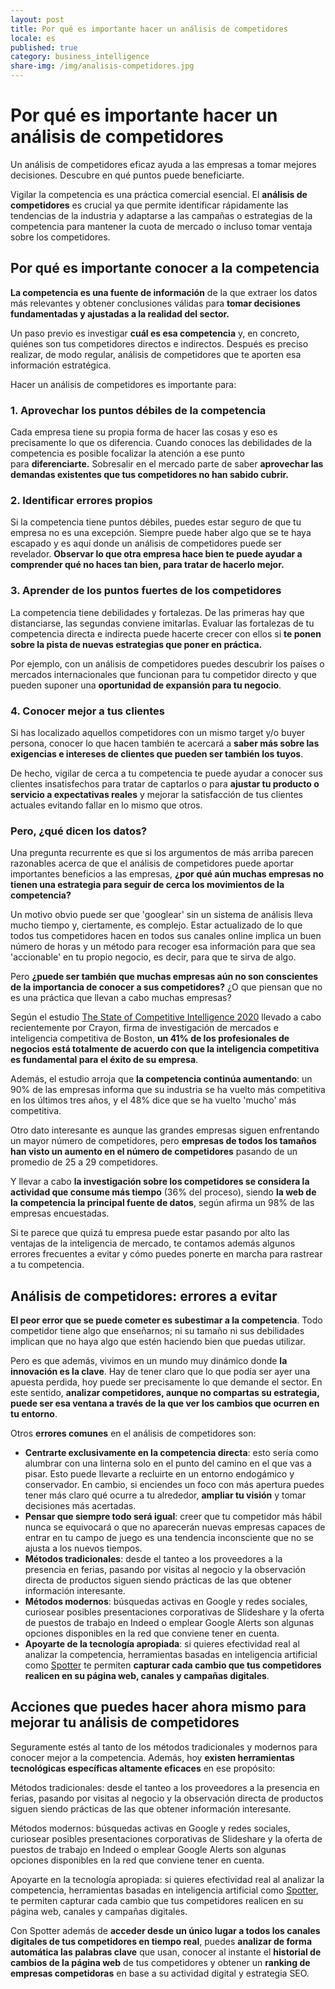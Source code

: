 ```yaml
---
layout: post
title: Por qué es importante hacer un análisis de competidores
locale: es
published: true
category: business_intelligence
share-img: /img/analisis-competidores.jpg
---
```

Por qué es importante hacer un análisis de competidores
====================================================================================================================================================

Un análisis de competidores eficaz ayuda a las empresas a tomar mejores decisiones. Descubre en qué puntos puede beneficiarte.

Vigilar la competencia es una práctica comercial esencial. El **análisis de competidores** es crucial ya que permite identificar rápidamente las tendencias de la industria y adaptarse a las campañas o estrategias de la competencia para mantener la cuota de mercado o incluso tomar ventaja sobre los competidores.

Por qué es importante conocer a la competencia
----------------------------------------------

**La competencia es una fuente de información** de la que extraer los datos más relevantes y obtener conclusiones válidas para **tomar decisiones fundamentadas y ajustadas a la realidad del sector.**

Un paso previo es investigar **cuál es esa competencia** y, en concreto, quiénes son tus competidores directos e indirectos. Después es preciso realizar, de modo regular, análisis de competidores que te aporten esa información estratégica.

Hacer un análisis de competidores es importante para:

### 1\. Aprovechar los puntos débiles de la competencia

Cada empresa tiene su propia forma de hacer las cosas y eso es precisamente lo que os diferencia. Cuando conoces las debilidades de la competencia es posible focalizar la atención a ese punto para **diferenciarte.** Sobresalir en el mercado parte de saber **aprovechar las demandas existentes que tus competidores no han sabido cubrir.**

### 2\. Identificar errores propios

Si la competencia tiene puntos débiles, puedes estar seguro de que tu empresa no es una excepción. Siempre puede haber algo que se te haya escapado y es aquí donde un análisis de competidores puede ser revelador. **Observar lo que otra empresa hace bien te puede ayudar a comprender qué no haces tan bien, para tratar de hacerlo mejor.**

### 3\. Aprender de los puntos fuertes de los competidores

La competencia tiene debilidades y fortalezas. De las primeras hay que distanciarse, las segundas conviene imitarlas. Evaluar las fortalezas de tu competencia directa e indirecta puede hacerte crecer con ellos si **te ponen sobre la pista de nuevas estrategias que poner en práctica.**

Por ejemplo, con un análisis de competidores puedes descubrir los países o mercados internacionales que funcionan para tu competidor directo y que pueden suponer una **oportunidad de expansión para tu negocio**.

### 4\. Conocer mejor a tus clientes

Si has localizado aquellos competidores con un mismo target y/o buyer persona, conocer lo que hacen también te acercará a **saber más sobre las exigencias e intereses de clientes que pueden ser también los tuyos**.

De hecho, vigilar de cerca a tu competencia te puede ayudar a conocer sus clientes insatisfechos para tratar de captarlos o para **ajustar tu producto o servicio a expectativas reales** y mejorar la satisfacción de tus clientes actuales evitando fallar en lo mismo que otros.

### Pero, ¿qué dicen los datos?

Una pregunta recurrente es que si los argumentos de más arriba parecen razonables acerca de que el análisis de competidores puede aportar importantes beneficios a las empresas, **¿por qué aún muchas empresas no tienen una estrategia para seguir de cerca los movimientos de la competencia?**

Un motivo obvio puede ser que 'googlear' sin un sistema de análisis lleva mucho tiempo y, ciertamente, es complejo. Estar actualizado de lo que todos tus competidores hacen en todos sus canales online implica un buen número de horas y un método para recoger esa información para que sea 'accionable' en tu propio negocio, es decir, para que te sirva de algo.

Pero **¿puede ser también que muchas empresas aún no son conscientes de la importancia de conocer a sus competidores?** ¿O que piensan que no es una práctica que llevan a cabo muchas empresas?

Según el estudio [The State of Competitive Intelligence 2020](https://www.crayon.co/hubfs/Ebooks/2020-State-of-CI-Report-Crayon.pdf) llevado a cabo recientemente por Crayon, firma de investigación de mercados e inteligencia competitiva de Boston, **un 41% de los profesionales de negocios está totalmente de acuerdo con que la inteligencia competitiva es fundamental para el éxito de su empresa**.

Además, el estudio arroja que **la competencia continúa aumentando**: un 90% de las empresas informa que su industria se ha vuelto más competitiva en los últimos tres años, y el 48% dice que se ha vuelto 'mucho' más competitiva.

Otro dato interesante es aunque las grandes empresas siguen enfrentando un mayor número de competidores, pero **empresas de todos los tamaños han visto un aumento en el número de competidores** pasando de un promedio de 25 a 29 competidores.

Y llevar a cabo **la investigación sobre los competidores se considera la actividad que consume más tiempo** (36% del proceso), siendo **la web de la competencia la principal fuente de datos**, según afirma un 98% de las empresas encuestadas.

Si te parece que quizá tu empresa puede estar pasando por alto las ventajas de la inteligencia de mercado, te contamos además algunos errores frecuentes a evitar y cómo puedes ponerte en marcha para rastrear a tu competencia.

Análisis de competidores: errores a evitar
------------------------------------------

**El peor error que se puede cometer es subestimar a la competencia**. Todo competidor tiene algo que enseñarnos; ni su tamaño ni sus debilidades implican que no haya algo que estén haciendo bien que puedas utilizar.

Pero es que además, vivimos en un mundo muy dinámico donde **la innovación es la clave**. Hay de tener claro que lo que podía ser ayer una apuesta perdida, hoy puede ser precisamente lo que demande el sector. En este sentido, **analizar competidores, aunque no compartas su estrategia, puede ser esa ventana a través de la que ver los cambios que ocurren en tu entorno**.

Otros **errores comunes** en el análisis de competidores son:

-   **Centrarte exclusivamente en la competencia directa**: esto sería como alumbrar con una linterna solo en el punto del camino en el que vas a pisar. Esto puede llevarte a recluirte en un entorno endogámico y conservador. En cambio, si enciendes un foco con más apertura puedes tener más claro qué ocurre a tu alrededor, **ampliar tu visión** y tomar decisiones más acertadas.
-   **Pensar que siempre todo será igual**: creer que tu competidor más hábil nunca se equivocará o que no aparecerán nuevas empresas capaces de entrar en tu campo de juego es una tendencia inconsciente que no se ajusta a los nuevos tiempos.
-   **Métodos tradicionales**: desde el tanteo a los proveedores a la presencia en ferias, pasando por visitas al negocio y la observación directa de productos siguen siendo prácticas de las que obtener información interesante.
-   **Métodos modernos**: búsquedas activas en Google y redes sociales, curiosear posibles presentaciones corporativas de Slideshare y la oferta de puestos de trabajo en Indeed o emplear Google Alerts son algunas opciones disponibles en la red que conviene tener en cuenta.
-   **Apoyarte de la tecnología apropiada**: si quieres efectividad real al analizar la competencia, herramientas basadas en inteligencia artificial como [Spotter](https://www.geartranslations.com/soluciones/keywords-extractor.html) te permiten **capturar cada cambio que tus competidores realicen en su página web, canales y campañas digitales**.

Acciones que puedes hacer ahora mismo para mejorar tu análisis de competidores
------------------------------------------------------------------------------

Seguramente estés al tanto de los métodos tradicionales y modernos para conocer mejor a la competencia. Además, hoy **existen herramientas tecnológicas específicas altamente eficaces** en ese propósito:

Métodos tradicionales: desde el tanteo a los proveedores a la presencia en ferias, pasando por visitas al negocio y la observación directa de productos siguen siendo prácticas de las que obtener información interesante.

Métodos modernos: búsquedas activas en Google y redes sociales, curiosear posibles presentaciones corporativas de Slideshare y la oferta de puestos de trabajo en Indeed o emplear Google Alerts son algunas opciones disponibles en la red que conviene tener en cuenta.

Apoyarte en la tecnología apropiada: si quieres efectividad real al analizar la competencia, herramientas basadas en inteligencia artificial como [Spotter](https://www.geartranslations.com/soluciones/keywords-extractor.html), te permiten capturar cada cambio que tus competidores realicen en su página web, canales y campañas digitales.

Con Spotter además de **acceder desde un único lugar a todos los canales digitales de tus competidores en tiempo real**, puedes **analizar de forma automática las palabras clave** que usan, conocer al instante el **historial de cambios de la página web** de tus competidores y obtener un **ranking de empresas competidoras** en base a su actividad digital y estrategia SEO.

